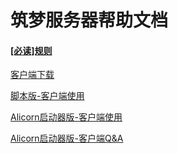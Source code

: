 # 筑梦服务器帮助文档

#### [[必读]规则](https://luyichi-small-base.github.io/gui-ze.html)

[客户端下载](https://luyichi-small-base.github.io/ke-hu-duan-xia-zai.html)

[脚本版-客户端使用](https://luyichi-small-base.github.io/jiao-ben-ban-ke-hu-duan-shi-yong.html)

[Alicorn启动器版-客户端使用](https://luyichi-small-base.github.io/Alicorn-qi-dong-qi-ban-ke-hu-duan-shi-yong.html)

[Alicorn启动器版-客户端Q&A](https://luyichi-small-base.github.io/Alicorn-qi-dong-qi-ban-ke-hu-duan-Q-A.html)

